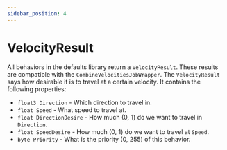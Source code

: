 ```yaml
---
sidebar_position: 4
---
```


# VelocityResult

All behaviors in the defaults library return a `VelocityResult`. These results are compatible with the `CombineVelocitiesJobWrapper`. The `VelocityResult` says how desirable it is to travel at a certain velocity. It contains the following properties:

- `float3 Direction` - Which direction to travel in.
- `float Speed` - What speed to travel at.
- `float DirectionDesire` - How much (0, 1) do we want to travel in `Direction`.
- `float SpeedDesire` - How much (0, 1) do we want to travel at `Speed`.
- `byte Priority` - What is the priority (0, 255) of this behavior.